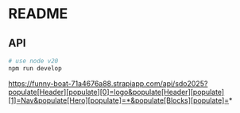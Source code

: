 # README

## API
```sh
# use node v20 
npm run develop
```



https://funny-boat-71a4676a88.strapiapp.com/api/sdo2025?populate[Header][populate][0]=logo&populate[Header][populate][1]=Nav&populate[Hero][populate]=*&populate[Blocks][populate]=*